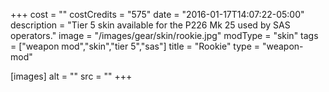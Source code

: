 +++
cost = ""
costCredits = "575"
date = "2016-01-17T14:07:22-05:00"
description = "Tier 5 skin available for the P226 Mk 25 used by SAS operators."
image = "/images/gear/skin/rookie.jpg"
modType = "skin"
tags = ["weapon mod","skin","tier 5","sas"]
title = "Rookie"
type = "weapon-mod"

[images]
  alt = ""
  src = ""
+++
